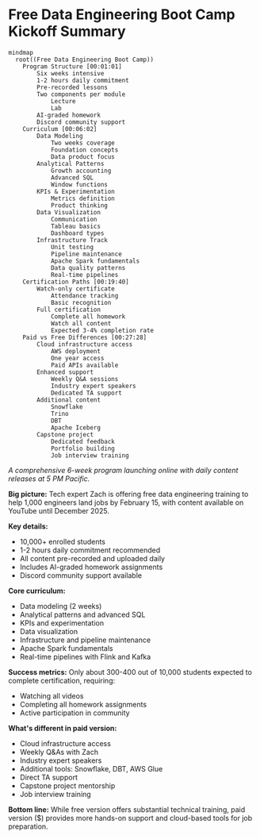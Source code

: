 # Free Data Engineering Boot Camp Kickoff Summary

```mermaid
mindmap
  root((Free Data Engineering Boot Camp))
    Program Structure [00:01:01]
        Six weeks intensive
        1-2 hours daily commitment
        Pre-recorded lessons
        Two components per module
            Lecture
            Lab
        AI-graded homework
        Discord community support
    Curriculum [00:06:02]
        Data Modeling
            Two weeks coverage
            Foundation concepts
            Data product focus
        Analytical Patterns
            Growth accounting
            Advanced SQL
            Window functions
        KPIs & Experimentation
            Metrics definition
            Product thinking
        Data Visualization
            Communication
            Tableau basics
            Dashboard types
        Infrastructure Track
            Unit testing
            Pipeline maintenance
            Apache Spark fundamentals
            Data quality patterns
            Real-time pipelines
    Certification Paths [00:19:40]
        Watch-only certificate
            Attendance tracking
            Basic recognition
        Full certification
            Complete all homework
            Watch all content
            Expected 3-4% completion rate
    Paid vs Free Differences [00:27:28]
        Cloud infrastructure access
            AWS deployment
            One year access
            Paid APIs available
        Enhanced support
            Weekly Q&A sessions
            Industry expert speakers
            Dedicated TA support
        Additional content
            Snowflake
            Trino
            DBT
            Apache Iceberg
        Capstone project
            Dedicated feedback
            Portfolio building
            Job interview training
```


*A comprehensive 6-week program launching online with daily content releases at 5 PM Pacific.*

**Big picture:** Tech expert Zach is offering free data engineering training to help 1,000 engineers land jobs by February 15, with content available on YouTube until December 2025.

**Key details:**
- 10,000+ enrolled students
- 1-2 hours daily commitment recommended
- All content pre-recorded and uploaded daily
- Includes AI-graded homework assignments
- Discord community support available

**Core curriculum:**
- Data modeling (2 weeks)
- Analytical patterns and advanced SQL
- KPIs and experimentation
- Data visualization
- Infrastructure and pipeline maintenance
- Apache Spark fundamentals
- Real-time pipelines with Flink and Kafka

**Success metrics:** Only about 300-400 out of 10,000 students expected to complete certification, requiring:
- Watching all videos
- Completing all homework assignments
- Active participation in community

**What's different in paid version:**
- Cloud infrastructure access
- Weekly Q&As with Zach
- Industry expert speakers
- Additional tools: Snowflake, DBT, AWS Glue
- Direct TA support
- Capstone project mentorship
- Job interview training

**Bottom line:** While free version offers substantial technical training, paid version ($) provides more hands-on support and cloud-based tools for job preparation.